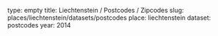 type: empty
title: Liechtenstein / Postcodes / Zipcodes
slug: places/liechtenstein/datasets/postcodes
place: liechtenstein
dataset: postcodes
year: 2014
